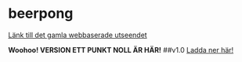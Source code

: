 beerpong
========
[Länk till det gamla webbaserade utseendet](https://gits-14.sys.kth.se/pages/jonatber/beer-pong-tracker/)

**Woohoo! VERSION ETT PUNKT NOLL ÄR HÄR!**
##v1.0
[Ladda ner här!](https://gits-14.sys.kth.se/jonatber/beerpong/releases/download/v1.0/BeerPong_v1.0.jar)
